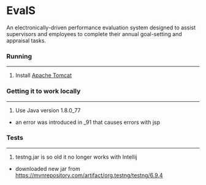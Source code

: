 # EvalS
An electronically-driven performance evaluation system designed
to assist supervisors and employees to complete their annual
goal-setting and appraisal tasks.

### Running
---
1. Install [Apache Tomcat](https://tomcat.apache.org/index.html)


### Getting it to work locally
---
1. Use Java version 1.8.0_77
  - an error was introduced in _91 that causes errors with jsp


### Tests
---
1. testng.jar is so old it no longer works with Intellij
  - downloaded new jar from https://mvnrepository.com/artifact/org.testng/testng/6.9.4